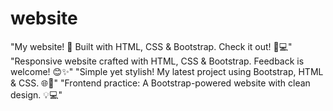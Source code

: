 # website
"My  website! 🚀 Built with HTML, CSS &amp; Bootstrap. Check it out! 🎨💻" "Responsive website crafted with HTML, CSS &amp; Bootstrap. Feedback is welcome! 😊✨" "Simple yet stylish! My latest project using Bootstrap, HTML &amp; CSS. 🌐🎨" "Frontend practice: A Bootstrap-powered website with clean design. 💡💻"

